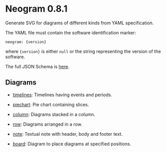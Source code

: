 # Neogram 0.8.1

Generate SVG for diagrams of different kinds from YAML specification.

The YAML file must contain the software identification marker:

    neogram: {version}

where `{version}` is either `null` or the string representing the version of the software.

The full JSON Schema is [here](docs/schema.json).

## Diagrams

- [timelines](docs/timelines.md): Timelines having events and periods.

- [piechart](docs/piechart.md): Pie chart containing slices.

- [column](docs/column.md): Diagrams stacked in a column.

- [row](docs/row.md): Diagrams arranged in a row.

- [note](docs/note.md): Textual note with header, body and footer text.

- [board](docs/board.md): Diagram to place diagrams at specified positions.

